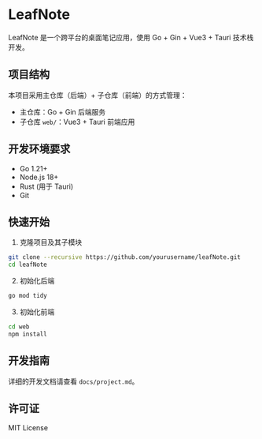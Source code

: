 # LeafNote

LeafNote 是一个跨平台的桌面笔记应用，使用 Go + Gin + Vue3 + Tauri 技术栈开发。

## 项目结构

本项目采用主仓库（后端）+ 子仓库（前端）的方式管理：
- 主仓库：Go + Gin 后端服务
- 子仓库 `web/`：Vue3 + Tauri 前端应用

## 开发环境要求

- Go 1.21+
- Node.js 18+
- Rust (用于 Tauri)
- Git

## 快速开始

1. 克隆项目及其子模块
```bash
git clone --recursive https://github.com/yourusername/leafNote.git
cd leafNote
```

2. 初始化后端
```bash
go mod tidy
```

3. 初始化前端
```bash
cd web
npm install
```

## 开发指南

详细的开发文档请查看 `docs/project.md`。

## 许可证

MIT License 
